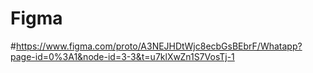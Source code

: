 # Figma
#https://www.figma.com/proto/A3NEJHDtWjc8ecbGsBEbrF/Whatapp?page-id=0%3A1&node-id=3-3&t=u7klXwZn1S7VosTj-1
